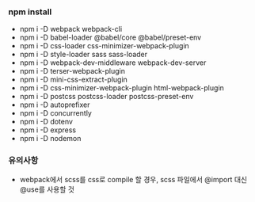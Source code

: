 ### npm install

- npm i -D webpack webpack-cli
- npm i -D babel-loader @babel/core @babel/preset-env
- npm i -D css-loader css-minimizer-webpack-plugin
- npm i -D style-loader sass sass-loader
- npm i -D webpack-dev-middleware webpack-dev-server
- npm i -D terser-webpack-plugin
- npm i -D mini-css-extract-plugin
- npm i -D css-minimizer-webpack-plugin html-webpack-plugin
- npm i -D postcss postcss-loader postcss-preset-env
- npm i -D autoprefixer
- npm i -D concurrently
- npm i -D dotenv
- npm i -D express
- npm i -D nodemon

### 유의사항

- webpack에서 scss를 css로 compile 할 경우, scss 파일에서 @import 대신 @use를 사용할 것
